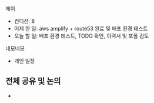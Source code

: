 
제이
- 컨디션: 8
- 어제 한 일: aws amplify + route53 완료 및 배포 환경 테스트
- 오늘 할 일: 배포 환경 테스트, TODO 확인, 이력서 및 포폴 검토

네모네모
- 개인 일정

## 전체 공유 및 논의
- 
